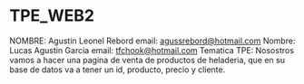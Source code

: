 # TPE_WEB2

NOMBRE: Agustin Leonel Rebord
email: agussrebord@hotmail.com
Nombre: Lucas Agustin Garcia
email: tfchook@hotmail.com
Tematica TPE: 
Nosostros vamos a hacer una pagina de venta de productos de heladeria,
que en su base de datos va a tener un id, producto, precio y cliente.
